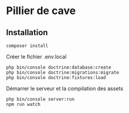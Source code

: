 # Pillier de cave

## Installation
```shell
composer install
```

Créer le fichier .env.local

```shell
php bin/console doctrine:database:create
php bin/console doctrine:migrations:migrate
php bin/console doctrine:fixtures:load
```
Démarrer le serveur et la compilation des assets

```shell
php bin/console server:run
npm run watch
```